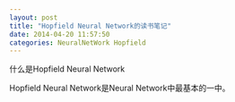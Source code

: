 ```yaml
---
layout: post
title: "Hopfield Neural Network的读书笔记"
date: 2014-04-20 11:57:50
categories: NeuralNetWork Hopfield
---
```


什么是Hopfield Neural Network

Hopfield Neural Network是Neural Network中最基本的一中。








